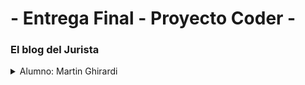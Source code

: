 # - Entrega Final - Proyecto Coder -
<h3>El blog del Jurista</h3>
<details><summary>
Alumno: Martin Ghirardi
</summary>
Para ingresar a la URL del video mostrando su funcionamiento -->
`El objetivo del blog es que los profesionales y estudiantes de Derecho, puedan registrarse y compartir sus experiencias. 
Que la comunidad sea una fuente de consulta y de guia para el desarrollo profesional.`
>### Rutas utilizadas:
` formulario-jurisprudencia/`
` formulario-consejo/`
` formulario-letrado/`
` buscar-jurisprudencia/`
` inicio/`
` leer-letrado/`
` listar-jurisprudencia`
` pages/`
` r'(?P<pk>\d+)^$'`
` jurisprudencia-nuevo/`
 `borrar/<pk>`
 `about/`
 `login/`
 `logout/`
 `jurisprudencia/<pk>`
 `editar-perfil/`
 `agregar-avatar/`
